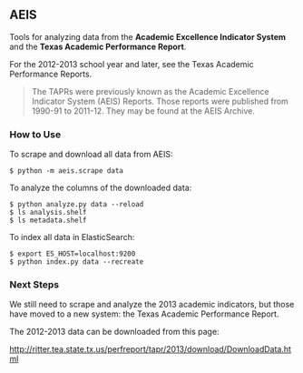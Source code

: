AEIS
---

Tools for analyzing data from the **Academic Excellence Indicator System** and the **Texas Academic Performance Report**.


For the 2012-2013 school year and later, see the Texas Academic Performance Reports.

> The TAPRs were previously known as the Academic Excellence Indicator System (AEIS) Reports. Those reports were published from 1990-91 to 2011-12. They may be found at the AEIS Archive.


### How to Use

To scrape and download all data from AEIS:

    $ python -m aeis.scrape data

To analyze the columns of the downloaded data:

    $ python analyze.py data --reload
    $ ls analysis.shelf
    $ ls metadata.shelf

To index all data in ElasticSearch:

    $ export ES_HOST=localhost:9200
    $ python index.py data --recreate


### Next Steps

We still need to scrape and analyze the 2013 academic indicators,
but those have moved to a new system: the Texas Academic Performance Report.

The 2012-2013 data can be downloaded from this page:

http://ritter.tea.state.tx.us/perfreport/tapr/2013/download/DownloadData.html
